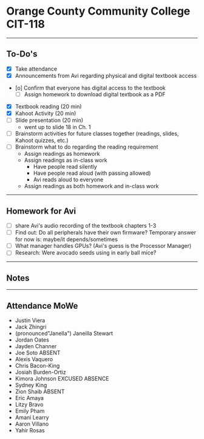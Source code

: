 # Orange County Community College CIT-118

---

## To-Do's

- [x] Take attendance
- [x] Announcements from Avi regarding physical and digital textbook access
- [o] Confirm that everyone has digital access to the textbook
    - [ ] Assign homework to download digital textbook as a PDF
- [x] Textbook reading (20 min)
- [x] Kahoot Activity (20 min)
- [ ] Slide presentation (20 min)
    - went up to slide 18 in Ch. 1
- [ ] Brainstorm activities for future classes together (readings, slides, Kahoot quizzes, etc.)
- [ ] Brainstorm what to do regarding the reading requirement
    - Assign readings as homework
    - Assign readings as in-class work
        - Have people read silently
        - Have people read aloud (with passing allowed)
        - Avi reads aloud to everyone
    - Assign readings as both homework and in-class work


---

## Homework for Avi

- [ ] share Avi's audio recording of the textbook chapters 1-3
- [ ] Find out: Do all peripherals have their own firmware? Temporary answer for now is: maybe/it depends/sometimes
- [ ] What manager handles GPUs? (Avi's guess is the Processor Manager)
- [ ] Research: Were avocado seeds using in early ball mice?

---

## Notes

---

## Attendance MoWe

- Justin Viera
- Jack Zhingri
- (pronounced"Janella") Janeilla Stewart
- Jordan Oates
- Jayden Channer
- Joe Soto ABSENT
- Alexis Vaquero
- Chris Bacon-King
- Josiah Burden-Ortiz
- Kimora Johnson EXCUSED ABSENCE
- Sydney King
- Zion Shaib ABSENT
- Eric Amaya
- Litzy Bravo
- Emily Pham
- Amani Learry
- Aaron Villano
- Yahir Rosas